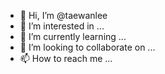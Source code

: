 - 👋 Hi, I’m @taewanlee
- 👀 I’m interested in ...
- 🌱 I’m currently learning ...
- 💞️ I’m looking to collaborate on ...
- 📫 How to reach me ...

<!---
taewanlee/taewanlee is a ✨ special ✨ repository because its `README.md` (this file) appears on your GitHub profile.
You can click the Preview link to take a look at your changes.
--->

